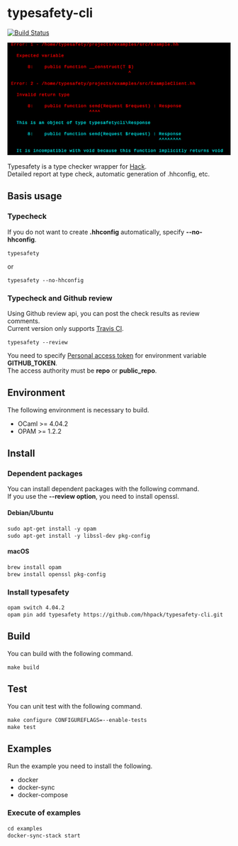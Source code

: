 # typesafety-cli

[![Build Status](https://travis-ci.org/hhpack/typesafety-cli.svg?branch=master)](https://travis-ci.org/hhpack/typesafety-cli)

![Screen Shot](https://github.com/hhpack/typesafety-cli/blob/master/screenshot.png?raw=true)

Typesafety is a type checker wrapper for [Hack](http://hacklang.org/).  
Detailed report at type check, automatic generation of .hhconfig, etc.


## Basis usage

### Typecheck

If you do not want to create **.hhconfig** automatically, specify **--no-hhconfig**.

	typesafety

or

	typesafety --no-hhconfig

### Typecheck and Github review

Using Github review api, you can post the check results as review comments.  
Current version only supports [Travis CI](https://travis-ci.org/).

	typesafety --review

You need to specify [Personal access token](https://github.com/settings/tokens) for environment variable **GITHUB_TOKEN**.  
The access authority must be **repo** or **public_repo**.

## Environment

The following environment is necessary to build.

* OCaml >= 4.04.2
* OPAM >= 1.2.2

## Install

### Dependent packages

You can install dependent packages with the following command.  
If you use the **--review option**, you need to install openssl.

#### Debian/Ubuntu

	sudo apt-get install -y opam
	sudo apt-get install -y libssl-dev pkg-config

#### macOS

	brew install opam
	brew install openssl pkg-config

### Install typesafety

	opam switch 4.04.2
	opam pin add typesafety https://github.com/hhpack/typesafety-cli.git

## Build

You can build with the following command.

	make build

## Test

You can unit test with the following command.

	make configure CONFIGUREFLAGS=--enable-tests
	make test

## Examples

Run the example you need to install the following.

* docker
* docker-sync
* docker-compose

### Execute of examples

	cd examples
	docker-sync-stack start
